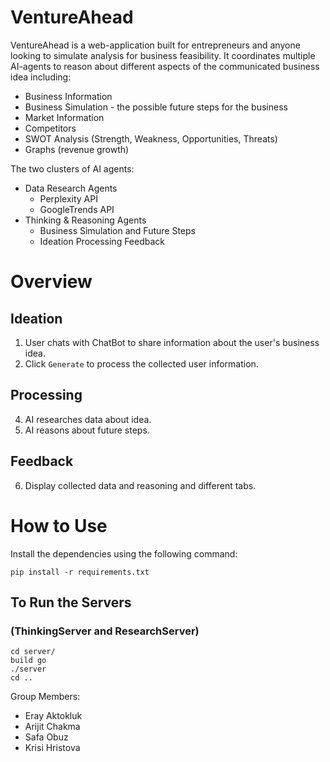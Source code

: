 # VentureAhead

VentureAhead is a web-application built for entrepreneurs and anyone looking to 
simulate analysis for business feasibility. It coordinates multiple AI-agents to
reason about different aspects of the communicated business idea including:
- Business Information
- Business Simulation - the possible future steps for the business 
- Market Information
- Competitors
- SWOT Analysis (Strength, Weakness, Opportunities, Threats)
- Graphs (revenue growth)

The two clusters of AI agents:
- Data Research Agents  
  - Perplexity API
  - GoogleTrends API
- Thinking & Reasoning Agents
  -  Business Simulation and Future Steps
  -  Ideation Processing Feedback

# Overview

## Ideation
1. User chats with ChatBot to share information about the user's business idea.
2. Click `Generate` to process the collected user information.

## Processing
4. AI researches data about idea.
5. AI reasons about future steps.

## Feedback
6. Display collected data and reasoning and different tabs.

# How to Use
Install the dependencies using the following command: 

`pip install -r requirements.txt`

## To Run the Servers 
### (ThinkingServer and ResearchServer)
```
cd server/
build go
./server
cd ..
```


Group Members: 
- Eray Aktokluk
- Arijit Chakma
- Safa Obuz
- Krisi Hristova 
